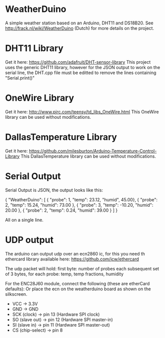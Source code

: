 WeatherDuino
============

A simple weather station based on an Arduino, DHT11 and DS18B20.
See http://frack.nl/wiki/WeatherDuino (Dutch) for more details on the project.


DHT11 Library
=============

Get it here: https://github.com/adafruit/DHT-sensor-library
This project uses the generic DHT11 library, however for the JSON output to work
on the serial line, the DHT.cpp file must be editted to remove the lines 
containing "Serial.print()"

OneWire Library
===============

Get it here: http://www.pjrc.com/teensy/td_libs_OneWire.html
This OneWire library can be used without modifications.

DallasTemperature Library
=========================

Get it here: https://github.com/milesburton/Arduino-Temperature-Control-Library
This DallasTemperature library can be used without modifications.


Serial Output
=============

Serial Output is JSON, the output looks like this:

{ "WeatherDuino": 
  [ 
    { "probe": 1, "temp": 23.12, "humid", 45.00}, 
    { "probe": 2, "temp": 15.24, "humid": 73.00 }, 
    { "probe": 3, "temp": -10.20, "humid": 20.00 },
    { "probe": 2, "temp": 0.24, "humid": 39.00 }
  ] 
}

All on a single line.

UDP output
=============

The arduino can output udp over an ecn2860 ic, for this you need th ethercard 
library available here: https://github.com/jcw/ethercard

The udp packet will hold:
first byte: number of probes
each subsequent set of 3 bytes, for each probe:
temp, temp fractions, humidity

For the ENC28J60 module, connect the following (these are etherCard defaults):
Or place the ecn on the weatherduino board as shown on the silkscreen.
* VCC -> 3.3V
* GND -> GND
* SCK (clock)    -> pin 13 (Hardware SPI clock)
* SO (slave out) -> pin 12 (Hardware SPI master-in)
* SI (slave in)  -> pin 11 (Hardware SPI master-out)
* CS (chip-select) -> pin 8


